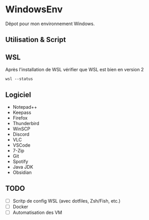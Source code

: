 # WindowsEnv
Dêpot pour mon environnement Windows.

## Utilisation & Script

## WSL
Après l'installation de WSL vérifier que WSL est bien en version 2
```
wsl --status
```

## Logiciel 
- Notepad++
- Keepass
- Firefox
- Thunderbird
- WinSCP
- Discord
- VLC
- VSCode
- 7-Zip
- Git
- Spotify
- Java JDK
- Obsidian

## TODO
- [ ] Scritp de config WSL (avec dotfiles, Zsh/Fish, etc.)
- [ ] Docker
- [ ] Automatisation des VM